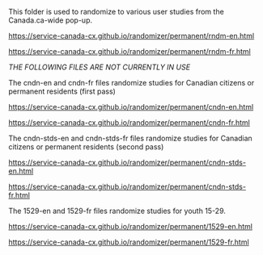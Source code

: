 This folder is used to randomize to various user studies from the Canada.ca-wide pop-up.

https://service-canada-cx.github.io/randomizer/permanent/rndm-en.html

https://service-canada-cx.github.io/randomizer/permanent/rndm-fr.html


*THE FOLLOWING FILES ARE NOT CURRENTLY IN USE*

The cndn-en and cndn-fr files randomize studies for Canadian citizens or permanent residents (first pass)

https://service-canada-cx.github.io/randomizer/permanent/cndn-en.html

https://service-canada-cx.github.io/randomizer/permanent/cndn-fr.html


The cndn-stds-en and cndn-stds-fr files randomize studies for Canadian citizens or permanent residents (second pass)

https://service-canada-cx.github.io/randomizer/permanent/cndn-stds-en.html

https://service-canada-cx.github.io/randomizer/permanent/cndn-stds-fr.html


The 1529-en and 1529-fr files randomize studies for youth 15-29.

https://service-canada-cx.github.io/randomizer/permanent/1529-en.html

https://service-canada-cx.github.io/randomizer/permanent/1529-fr.html

